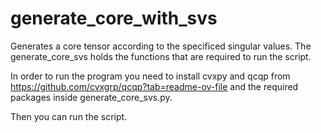 # generate_core_with_svs

Generates a core tensor according to the specificed singular values. The generate_core_svs holds the functions that are required to run the script. 

In order to run the program you need to install cvxpy and qcqp from https://github.com/cvxgrp/qcqp?tab=readme-ov-file and the required packages inside generate_core_svs.py.

Then you can run the script.

